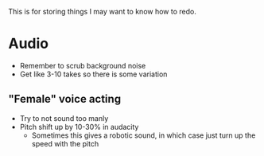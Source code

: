 This is for storing things I may want to know how to redo.

# Audio

- Remember to scrub background noise
- Get like 3-10 takes so there is some variation

## "Female" voice acting

- Try to not sound too manly
- Pitch shift up by 10-30% in audacity
  - Sometimes this gives a robotic sound, in which case just turn up the speed with the pitch
